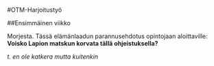 
#OTM-Harjoitustyö

##Ensimmäinen viikko

Morjesta. Tässä elämänlaadun parannusehdotus opintojaan aloittaville:
**Voisko Lapion matskun korvata tällä ohjeistuksella?**

*t. en ole katkera mutta kuitenkin*
